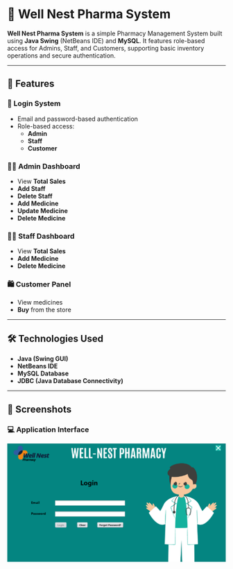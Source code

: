 # 💊 Well Nest Pharma System

**Well Nest Pharma System** is a simple Pharmacy Management System built using **Java Swing** (NetBeans IDE) and **MySQL**. It features role-based access for Admins, Staff, and Customers, supporting basic inventory operations and secure authentication.

---

## 🚀 Features

### 🔐 Login System
- Email and password-based authentication
- Role-based access:
  - **Admin**
  - **Staff**
  - **Customer**

### 👨‍💼 Admin Dashboard
- View **Total Sales**
- **Add Staff**
- **Delete Staff**
- **Add Medicine**
- **Update Medicine**
- **Delete Medicine**

### 👨‍⚕️ Staff Dashboard
- View **Total Sales**
- **Add Medicine**
- **Delete Medicine**

### 🛍️ Customer Panel
- View medicines
- **Buy** from the store

---

## 🛠 Technologies Used

- **Java (Swing GUI)**
- **NetBeans IDE**
- **MySQL Database**
- **JDBC (Java Database Connectivity)**

---

## 📸 Screenshots


### 💻 Application Interface

![](pharma.png)
